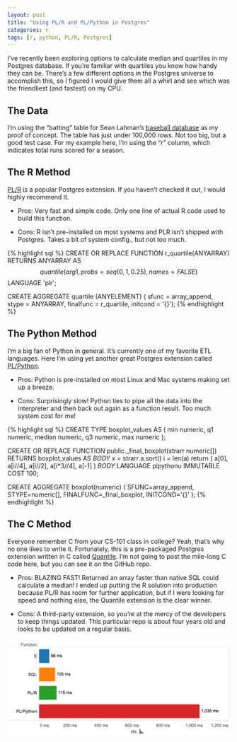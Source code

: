 ```yaml
---
layout: post
title: "Using PL/R and PL/Python in Postgres"
categories: r
tags: [r, python, PL/R, Postgres]
---
```




I’ve recently been exploring options to calculate median and quartiles in my Postgres database. If you’re familiar with quartiles you know how handy they can be. There’s a few different options in the Postgres universe to accomplish this, so I figured I would give them all a whirl and see which was the friendliest (and fastest) on my CPU.

## The Data

I’m using the “batting” table for Sean Lahman’s [baseball database](http://www.seanlahman.com/baseball-archive/statistics/) as my proof of concept. The table has just under 100,000 rows. Not too big, but a good test case. For my example here, I’m using the “r” column, which indicates total runs scored for a season.

## The R Method

[PL/R](http://www.joeconway.com/plr/) is a popular Postgres extension. If you haven’t checked it out, I would highly recommend it.

* Pros: Very fast and simple code. Only one line of actual R code used to build this function.

* Cons: R isn’t pre-installed on most systems and PLR isn’t shipped with Postgres. Takes a bit of system config., but not too much.


{% highlight sql %}
CREATE OR REPLACE FUNCTION r_quartile(ANYARRAY) RETURNS ANYARRAY AS $$
quantile(arg1, probs = seq(0, 1, 0.25), names = FALSE)
$$ LANGUAGE 'plr';

CREATE AGGREGATE quartile (ANYELEMENT) (
sfunc = array_append,
stype = ANYARRAY,
finalfunc = r_quartile,
initcond = '{}');
{% endhighlight %}

## The Python Method

I’m a big fan of Python in general. It’s currently one of my favorite ETL languages. Here I’m using yet another great Postgres extension called [PL/Python](http://www.postgresonline.com/journal/archives/99-Quick-Intro-to-PLPython.html).

* Pros: Python is pre-installed on most Linux and Mac systems making set up a breeze.

* Cons: Surprisingly slow! Python ties to pipe all the data into the interpreter and then back out again as a function result. Too much system cost for me!


{% highlight sql %}
CREATE TYPE boxplot_values AS (
  min       numeric,
  q1        numeric,
  median    numeric,
  q3        numeric,
  max       numeric
);

CREATE OR REPLACE FUNCTION public._final_boxplot(strarr numeric[])
  RETURNS boxplot_values AS
$BODY$
    x = strarr
    a.sort()
    i = len(a)
    return ( a[0], a[i//4], a[i//2], a[i*3//4], a[-1] )
$BODY$
  LANGUAGE plpythonu IMMUTABLE
  COST 100;
 
CREATE AGGREGATE boxplot(numeric) (
  SFUNC=array_append,
  STYPE=numeric[],
  FINALFUNC=_final_boxplot,
  INITCOND='{}'
);
{% endhighlight %}

## The C Method

Everyone remember C from your CS-101 class in college? Yeah, that’s why no one likes to write it. Fortunately, this is a pre-packaged Postgres extension written in C called [Quantile](https://github.com/tvondra/quantile). I’m not going to post the mile-long C code here, but you can see it on the GitHub repo.

* Pros: BLAZING FAST! Returned an array faster than native SQL could calculate a median! I ended up putting the R solution into production because PL/R has room for further application, but if I were looking for speed and nothing else, the Quantile extension is the clear winner.

* Cons: A third-party extension, so you’re at the mercy of the developers to keep things updated. This particular repo is about four years old and looks to be updated on a regular basis.

![](https://github.com/keberwein/keberwein.github.io/blob/master/images/rpython_functiontimes.png?raw=true)
